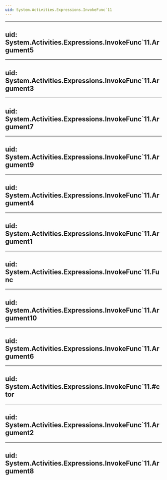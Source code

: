 ```yaml
---
uid: System.Activities.Expressions.InvokeFunc`11
---
```


---
uid: System.Activities.Expressions.InvokeFunc`11.Argument5
---

---
uid: System.Activities.Expressions.InvokeFunc`11.Argument3
---

---
uid: System.Activities.Expressions.InvokeFunc`11.Argument7
---

---
uid: System.Activities.Expressions.InvokeFunc`11.Argument9
---

---
uid: System.Activities.Expressions.InvokeFunc`11.Argument4
---

---
uid: System.Activities.Expressions.InvokeFunc`11.Argument1
---

---
uid: System.Activities.Expressions.InvokeFunc`11.Func
---

---
uid: System.Activities.Expressions.InvokeFunc`11.Argument10
---

---
uid: System.Activities.Expressions.InvokeFunc`11.Argument6
---

---
uid: System.Activities.Expressions.InvokeFunc`11.#ctor
---

---
uid: System.Activities.Expressions.InvokeFunc`11.Argument2
---

---
uid: System.Activities.Expressions.InvokeFunc`11.Argument8
---
